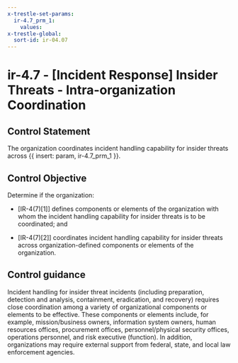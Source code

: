 ```yaml
---
x-trestle-set-params:
  ir-4.7_prm_1:
    values:
x-trestle-global:
  sort-id: ir-04.07
---
```


# ir-4.7 - \[Incident Response\] Insider Threats - Intra-organization Coordination

## Control Statement

The organization coordinates incident handling capability for insider threats across {{ insert: param, ir-4.7_prm_1 }}.

## Control Objective

Determine if the organization:

- \[IR-4(7)[1]\] defines components or elements of the organization with whom the incident handling capability for insider threats is to be coordinated; and

- \[IR-4(7)[2]\] coordinates incident handling capability for insider threats across organization-defined components or elements of the organization.

## Control guidance

Incident handling for insider threat incidents (including preparation, detection and analysis, containment, eradication, and recovery) requires close coordination among a variety of organizational components or elements to be effective. These components or elements include, for example, mission/business owners, information system owners, human resources offices, procurement offices, personnel/physical security offices, operations personnel, and risk executive (function). In addition, organizations may require external support from federal, state, and local law enforcement agencies.
